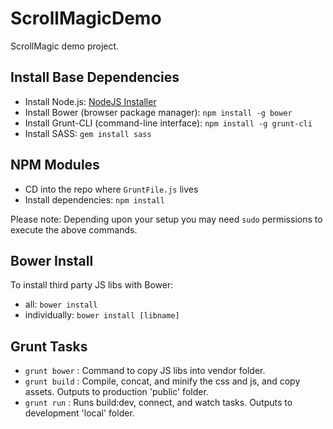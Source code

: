 # ScrollMagicDemo

ScrollMagic demo project.


## Install Base Dependencies

- Install Node.js: [NodeJS Installer](http://nodejs.org/)
- Install Bower (browser package manager): `npm install -g bower`
- Install Grunt-CLI (command-line interface):  `npm install -g grunt-cli`
- Install SASS: `gem install sass`


## NPM Modules

- CD into the repo where `GruntFile.js` lives
- Install dependencies: `npm install`

Please note: Depending upon your setup you may need `sudo` permissions to execute the above commands.


## Bower Install

To install third party JS libs with Bower:

- all: `bower install`
- individually: `bower install [libname]`


## Grunt Tasks

- `grunt bower` : Command to copy JS libs into vendor folder.
- `grunt build` : Compile, concat, and minify the css and js, and copy assets. Outputs to production 'public' folder.
- `grunt run`   : Runs build:dev, connect, and watch tasks. Outputs to development 'local' folder.
